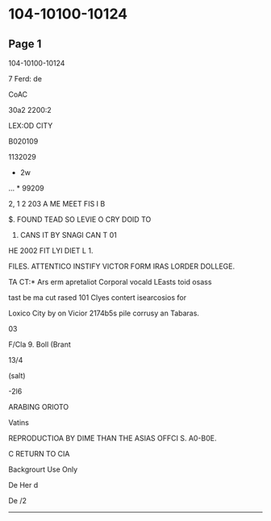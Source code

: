 # 104-10100-10124

## Page 1

104-10100-10124

7 Ferd: de

CoAC

30a2 2200:2

LEX:OD CITY

B020109

1132029

- 2w

... * 99209

2, 1 2 203 A ME MEET FIS I B

$. FOUND TEAD SO LEVIE O CRY DOID TO

1. CANS IT BY SNAGI CAN T 01

HE 2002 FIT LYI DIET L 1.

FILES. ATTENTICO INSTIFY VICTOR FORM IRAS LORDER DOLLEGE.

TA CT:* Ars erm apretaliot Corporal vocald LEasts toid osass

tast be ma cut rased 101 Clyes contert isearcosios for

Loxico City by on Vicior 2174b5s pile corrusy an Tabaras.

03

F/Cla 9. Boll (Brant

13/4

(salt)

-2l6

ARABING ORIOTO

Vatins

REPRODUCTIOA BY DIME THAN THE ASIAS OFFCI S. A0-B0E.

C RETURN TO CIA

Backgrourt Use Only

De Her d

De /2

---

